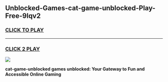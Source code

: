 
## Unblocked-Games-cat-game-unblocked-Play-Free-9lqv2
<h3>
<a href="https://premium76.site?title=cat-game-unblocked&ref=10A">CLICK TO PLAY</a></h3>
<hr>

<h3>
<a href="https://premium76.site?title=cat-game-unblocked&ref=10A">CLICK 2 PLAY</a>
  
</h3>

<a href="https://premium76.site?title=cat-game-unblocked&ref=10A"><img src="https://clearcache.store/games.png"></a>


**cat-game-unblocked games unblocked: Your Gateway to Fun and Accessible Online Gaming**

